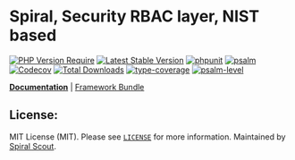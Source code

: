 # Spiral, Security RBAC layer, NIST based

[![PHP Version Require](https://poser.pugx.org/spiral/security/require/php)](https://packagist.org/packages/spiral/security)
[![Latest Stable Version](https://poser.pugx.org/spiral/security/v/stable)](https://packagist.org/packages/spiral/security)
[![phpunit](https://github.com/spiral/security/actions/workflows/phpunit.yml/badge.svg)](https://github.com/spiral/security/actions)
[![psalm](https://github.com/spiral/security/actions/workflows/psalm.yml/badge.svg)](https://github.com/spiral/security/actions)
[![Codecov](https://codecov.io/gh/spiral/security/branch/master/graph/badge.svg)](https://codecov.io/gh/spiral/security/)
[![Total Downloads](https://poser.pugx.org/spiral/security/downloads)](https://packagist.org/packages/spiral/security)
[![type-coverage](https://shepherd.dev/github/spiral/security/coverage.svg)](https://shepherd.dev/github/spiral/security)
[![psalm-level](https://shepherd.dev/github/spiral/security/level.svg)](https://shepherd.dev/github/spiral/security)

<b>[Documentation](https://spiral.dev/docs/security-rbac)</b> | [Framework Bundle](https://github.com/spiral/framework)

## License:

MIT License (MIT). Please see [`LICENSE`](./LICENSE) for more information. Maintained by [Spiral Scout](https://spiralscout.com).
